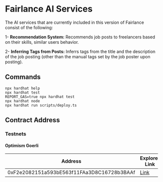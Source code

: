 # Fairlance AI Services

The AI services that are currently included in this version of Fairlance consist of the following:

1- **Recommendation System:** Recommends job posts to freelancers based on their skills, similar users behavior.

2- ****Inferring Tags from Posts**:** Inferrs tags from the title and the description of the job posting (other than the manual tags set by the job poster upon posting).

## Commands

```shell
npx hardhat help
npx hardhat test
REPORT_GAS=true npx hardhat test
npx hardhat node
npx hardhat run scripts/deploy.ts
```

## Contract Address

### Testnets

#### Optimism Goerli

| Address                                    | Explorer Link                                                                                        |
| ------------------------------------------ | ---------------------------------------------------------------------------------------------------- |
| 0xF2e2082151a593bE563f11FAa3D8C16728b3BAAf | [Link](https://goerli-optimism.etherscan.io/address/0xF2e2082151a593bE563f11FAa3D8C16728b3BAAf#code) |
